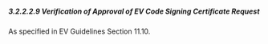 ##### 3.2.2.2.9 Verification of Approval of EV Code Signing Certificate Request 

As specified in EV Guidelines Section 11.10.

